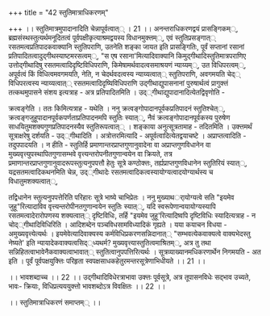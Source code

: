+++
title = "42 स्तुतिमात्राधिकरणम्"

+++
।। स्तुतिमात्रमुपादानादिति चेन्नापूर्वत्वात्् । 21 ।। अनन्तराधिकरणद्वयं प्रासङ्गिकम््, ब्रह्मसंस्थस्तुत्यर्थमनूदितत्वं पूर्वपक्षीकृत्याश्रमद्वयस्य विधानमुक्त्तम््, एवं स्तुतिप्रसङ्गात्् रसतमत्वप्रतिपादकवाक्यानि स्तुतिपराणि, उतनेति शङ्का जायत इति प्रासङ्गितिः, पूर्वं सप्तानां रसानां प्रतिपादितत्वादुद्गीथस्याष्टमरसत्वम््, "स एष रसाना'मित्यादिवाक्यानि किमुद्गीथादिस्तुतिमात्रपराणिए उत्तोद्गीथादिषु रसतमत्वादिदृष्टिविधिपराणि, किमेषामर्थवादत्वसमाश्रयणं न्याय्यम््, उत विधिपरत्वम््, अपूर्वत्वं किं विधित्वमवगमयति, नेति, न चेदर्थवदत्वस्य न्याय्यत्वात्् स्तुतिपराणि, अवगमयति चेद्् विधिपरत्वस्य न्याय्यत्वात्् रसतमत्वादिदृष्यिविधिपराणि उद्गीथाद्युपासनानां पुरुषार्थत्वं प्रागुक्त्तं तत्कथमुपासने संशय इत्यत्राह - अत्र प्रतिपादितमिति । उद््गीथाद्युपादानादित्येतद्विवृणोति -

क्रत्वङ्गेति । ततः किमित्यत्राह - यथेति । ननु क्रत्वङ्गोपादानपूर्वकप्रतिपादनं स्तुतिश्चेत््, क्रत्वङ्गजुहूपादानपूर्वकपर्णताप्रतिपादनमपि स्तुतिः स्यात््, नैवं क्रत्वङ्गोपादानपूर्वकस्य पुरुषेण साधयितुमशक्यगुणप्रतिपादनस्यैव स्तुतिरूपत्वात्् । शङ्काया अनुत्सूत्रतामाह - तदितमिति । उक्त्तमर्थं सूत्राक्षरेषु दर्शयति - उद््गीथादिति । अत्रोत्तरमित्यादि - अपूर्वत्वादित्येतद्वयाचष्टे । अप्राप्तत्वादिति - तदुपपादयति । न हीति - स्तुतिर्हि प्रमाणान्तरप्राप्तगुणानुवादेना वा अप्राप्तगुणविधानेन वा मुख्यवृत्त्युपस्थापितगुणासम्भवे वृत्त्यन्तरोपनीतगुणान्वयेन वा क्रियते, तत्र प्रमाणान्तरप्राप्तगुणानुवादरूपस्तुत्यनुपपत्तौ हेतुः सूत्रे कण्ठोक्त्तः, तर्ह्यप्राप्तगुणविधानेन स्तुतिरियं स्यात््, यद्रसतमत्वादिकथनमिति चेन्न, उद््गीथादेः रसतमत्वादिकत्वस्यायोग्यत्वादयोग्यार्थस्य च विधातुमशक्यत्वात््,

तद्विधानेन स्तुत्यनुपपत्तेरिति परिहारः सूत्रे भाष्ये चाभिप्रेतः । ननु मुख्याथर्ायोग्यत्वे सति "इयमेव जुहू"रित्यादाविव वृत्त्यन्तरोपीनतगुणान्वयेन स्तुतिः स्यात््, यदि स्वरूपेणान्वयायोग्यस्यापि रसतमत्वादेरारोपणस्य शक्यत्वात्् दृष्टिविधिः, तर्हि "इयमेव जुहू'रित्यादिष्वपि दृष्टिविधिः स्यादित्यत्राह - न चोद््गीथादिविधिरिति । आदिशब्देन पञ्चविधसामविध्यादिकं गृह्यते । यया कयाचन विधया - अमुख्यवृत्त्येत्यर्थः । इयमेवेत्यादिवाक्यस्य कर्मविधिप्रकरणसन्निदानात्् "सम्भवत्येकवाक्यत्वे वाक्यभेदस्तु नेष्यते' इति न्यायादेकवाक्यत्वसिद््ध्यथर्म? मुख्यवृत्त्यास्तुतित्वमाश्रितम््, अत्र तु तथा सन्निहितत्वाभावेनैकवाक्यत्वाभावात्् स्तुतित्वानुपपत्तिरित्यर्थः । सूत्रव्याख्यानमधिकरणार्थेन निगमयति - अत इति । पूर्वं पूर्वपक्षयुक्त्तिः परिहृता स्वपक्षसाधकहेतुरमन्तरसूत्रेणाभिधीयते ।। 21 ।।

।। भावशब्दाच्च ।। 22 ।। उद्गीथादिविधेरत्राभावा उक्त्तः पूर्वसूत्रे, अत्र तूपासनविधेः सद्भाव उच्यते, भावः- क्रियाः, विधिप्रत्यययुक्त्तो भावशब्दोऽत्र विवक्षितः ।। 22 ।।

।। स्तुतिमात्राधिकरणं समाप्तम्् ।।

